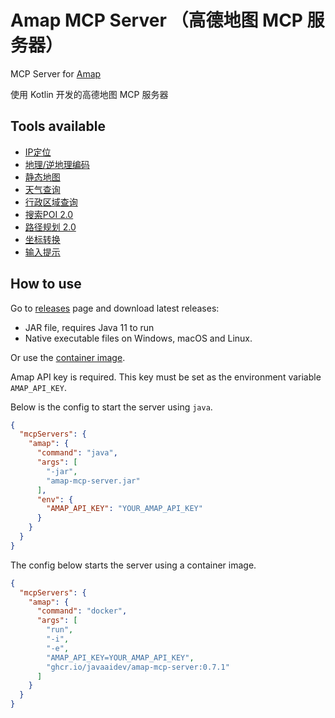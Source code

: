# Amap MCP Server （高德地图 MCP 服务器）

MCP Server for [Amap](https://lbs.amap.com/)

使用 Kotlin 开发的高德地图 MCP 服务器

## Tools available

- [IP定位](https://lbs.amap.com/api/webservice/guide/api/ipconfig)
- [地理/逆地理编码](https://lbs.amap.com/api/webservice/guide/api/georegeo)
- [静态地图](https://lbs.amap.com/api/webservice/guide/api/staticmaps)
- [天气查询](https://lbs.amap.com/api/webservice/guide/api-advanced/weatherinfo)
- [行政区域查询](https://lbs.amap.com/api/webservice/guide/api/district)
- [搜索POI 2.0](https://lbs.amap.com/api/webservice/guide/api-advanced/newpoisearch)
- [路径规划 2.0](https://lbs.amap.com/api/webservice/guide/api/newroute)
- [坐标转换](https://lbs.amap.com/api/webservice/guide/api/convert)
- [输入提示](https://lbs.amap.com/api/webservice/guide/api-advanced/inputtips)

## How to use

Go to [releases](https://github.com/JavaAIDev/amap-mcp-server/releases) page and download latest releases:

- JAR file, requires Java 11 to run
- Native executable files on Windows, macOS and Linux.

Or use the [container image](https://github.com/JavaAIDev/amap-mcp-server/pkgs/container/amap-mcp-server).

Amap API key is required. This key must be set as the environment variable `AMAP_API_KEY`.

Below is the config to start the server using `java`.

```json
{
  "mcpServers": {
    "amap": {
      "command": "java",
      "args": [
        "-jar",
        "amap-mcp-server.jar"
      ],
      "env": {
        "AMAP_API_KEY": "YOUR_AMAP_API_KEY"
      }
    }
  }
}
```

The config below starts the server using a container image.

```json
{
  "mcpServers": {
    "amap": {
      "command": "docker",
      "args": [
        "run",
        "-i",
        "-e",
        "AMAP_API_KEY=YOUR_AMAP_API_KEY",
        "ghcr.io/javaaidev/amap-mcp-server:0.7.1"
      ]
    }
  }
}
```